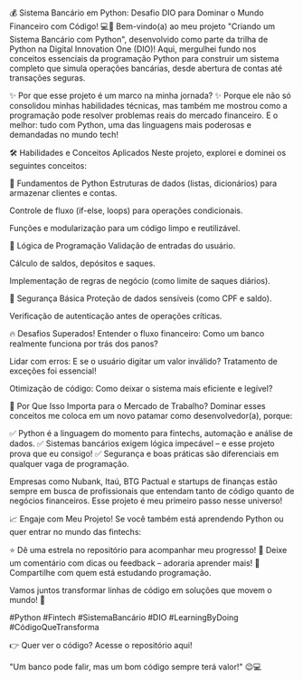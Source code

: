 💰 Sistema Bancário em Python: Desafio DIO para Dominar o Mundo Financeiro com Código! 💻🚀
Bem-vindo(a) ao meu projeto "Criando um Sistema Bancário com Python", desenvolvido como parte da trilha de Python na Digital Innovation One (DIO)! Aqui, mergulhei fundo nos conceitos essenciais da programação Python para construir um sistema completo que simula operações bancárias, desde abertura de contas até transações seguras.

✨ Por que esse projeto é um marco na minha jornada? ✨
Porque ele não só consolidou minhas habilidades técnicas, mas também me mostrou como a programação pode resolver problemas reais do mercado financeiro. E o melhor: tudo com Python, uma das linguagens mais poderosas e demandadas no mundo tech!

🛠️ Habilidades e Conceitos Aplicados
Neste projeto, explorei e dominei os seguintes conceitos:

🔹 Fundamentos de Python
Estruturas de dados (listas, dicionários) para armazenar clientes e contas.

Controle de fluxo (if-else, loops) para operações condicionais.

Funções e modularização para um código limpo e reutilizável.

🔹 Lógica de Programação
Validação de entradas do usuário.

Cálculo de saldos, depósitos e saques.

Implementação de regras de negócio (como limite de saques diários).

🔸 Segurança Básica
Proteção de dados sensíveis (como CPF e saldo).

Verificação de autenticação antes de operações críticas.

🔥 Desafios Superados!
Entender o fluxo financeiro: Como um banco realmente funciona por trás dos panos?

Lidar com erros: E se o usuário digitar um valor inválido? Tratamento de exceções foi essencial!

Otimização de código: Como deixar o sistema mais eficiente e legível?

💼 Por Que Isso Importa para o Mercado de Trabalho?
Dominar esses conceitos me coloca em um novo patamar como desenvolvedor(a), porque:

✅ Python é a linguagem do momento para fintechs, automação e análise de dados.
✅ Sistemas bancários exigem lógica impecável – e esse projeto prova que eu consigo!
✅ Segurança e boas práticas são diferenciais em qualquer vaga de programação.

Empresas como Nubank, Itaú, BTG Pactual e startups de finanças estão sempre em busca de profissionais que entendam tanto de código quanto de negócios financeiros. Esse projeto é meu primeiro passo nesse universo!

📈 Engaje com Meu Projeto!
Se você também está aprendendo Python ou quer entrar no mundo das fintechs:

⭐ Dê uma estrela no repositório para acompanhar meu progresso!
💬 Deixe um comentário com dicas ou feedback – adoraria aprender mais!
🔗 Compartilhe com quem está estudando programação.

Vamos juntos transformar linhas de código em soluções que movem o mundo! 🚀

#Python #Fintech #SistemaBancário #DIO #LearningByDoing #CódigoQueTransforma

👉 Quer ver o código? Acesse o repositório aqui!

"Um banco pode falir, mas um bom código sempre terá valor!" 😉💻
